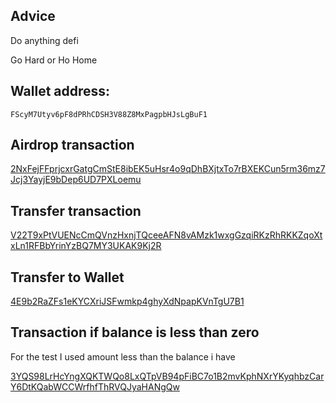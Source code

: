 ## Advice

Do anything defi 

Go Hard or Ho Home

## Wallet address:

```
FScyM7Utyv6pF8dPRhCDSH3V88Z8MxPagpbHJsLgBuF1
```

## Airdrop transaction

[2NxFejFFprjcxrGatgCmStE8ibEK5uHsr4o9qDhBXjtxTo7rBXEKCun5rm36mz7Jcj3YayjE9bDep6UD7PXLoemu](https://solscan.io/tx/2NxFejFFprjcxrGatgCmStE8ibEK5uHsr4o9qDhBXjtxTo7rBXEKCun5rm36mz7Jcj3YayjE9bDep6UD7PXLoemu?cluster=devnet)


## Transfer transaction

[V22T9xPtVUENcCmQVnzHxnjTQceeAFN8vAMzk1wxgGzqiRKzRhRKKZqoXtxLn1RFBbYrinYzBQ7MY3UKAK9Kj2R](https://solscan.io/tx/V22T9xPtVUENcCmQVnzHxnjTQceeAFN8vAMzk1wxgGzqiRKzRhRKKZqoXtxLn1RFBbYrinYzBQ7MY3UKAK9Kj2R?cluster=devnet)

## Transfer to Wallet

[4E9b2RaZFs1eKYCXriJSFwmkp4ghyXdNpapKVnTgU7B1](https://solscan.io/account/4E9b2RaZFs1eKYCXriJSFwmkp4ghyXdNpapKVnTgU7B1?cluster=devnet)

## Transaction if balance is less than zero

For the test I used amount less than the balance i have

[3YQS98LrHcYngXQKTWQo8LxQTpVB94pFiBC7o1B2mvKphNXrYKyqhbzCarY6DtKQabWCCWrfhfThRVQJyaHANgQw](https://solscan.io/tx/3YQS98LrHcYngXQKTWQo8LxQTpVB94pFiBC7o1B2mvKphNXrYKyqhbzCarY6DtKQabWCCWrfhfThRVQJyaHANgQw?cluster=devnet)